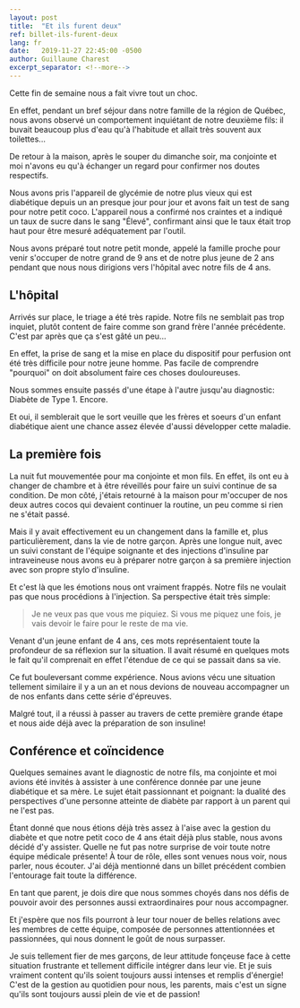 ```yaml
---
layout: post
title:  "Et ils furent deux"
ref: billet-ils-furent-deux
lang: fr
date:   2019-11-27 22:45:00 -0500
author: Guillaume Charest
excerpt_separator: <!--more-->
---
```

Cette fin de semaine nous a fait vivre tout un choc.
<!--more-->
En effet, pendant un bref séjour dans notre famille de la région de Québec, nous avons observé un comportement inquiétant de notre deuxième fils: il buvait beaucoup plus d'eau qu'à l'habitude et allait très souvent aux toilettes...

De retour à la maison, après le souper du dimanche soir, ma conjointe et moi n'avons eu qu'à échanger un regard pour confirmer nos doutes respectifs.

Nous avons pris l'appareil de glycémie de notre plus vieux qui est diabétique depuis un an presque jour pour jour et avons fait un test de sang pour notre petit coco.
L'appareil nous a confirmé nos craintes et a indiqué un taux de sucre dans le sang "Élevé", confirmant ainsi que le taux était trop haut pour être mesuré adéquatement par l'outil.

Nous avons préparé tout notre petit monde, appelé la famille proche pour venir s'occuper de notre grand de 9 ans et de notre plus jeune de 2 ans pendant que nous nous dirigions vers l'hôpital avec notre fils de 4 ans.

## L'hôpital

Arrivés sur place, le triage a été très rapide.
Notre fils ne semblait pas trop inquiet, plutôt content de faire comme son grand frère l'année précédente.
C'est par après que ça s'est gâté un peu...

En effet, la prise de sang et la mise en place du dispositif pour perfusion ont été très difficile pour notre jeune homme.
Pas facile de comprendre "pourquoi" on doit absolument faire ces choses douloureuses.

Nous sommes ensuite passés d'une étape à l'autre jusqu'au diagnostic: Diabète de Type 1.
Encore.

Et oui, il semblerait que le sort veuille que les frères et soeurs d'un enfant diabétique aient une chance assez élevée d'aussi développer cette maladie.

## La première fois

La nuit fut mouvementée pour ma conjointe et mon fils.
En effet, ils ont eu à changer de chambre et à être réveillés pour faire un suivi continue de sa condition.
De mon côté, j'étais retourné à la maison pour m'occuper de nos deux autres cocos qui devaient continuer la routine, un peu comme si rien ne s'était passé.

Mais il y avait effectivement eu un changement dans la famille et, plus particulièrement, dans la vie de notre garçon.
Après une longue nuit, avec un suivi constant de l'équipe soignante et des injections d'insuline par intraveineuse nous avons eu à préparer notre garçon à sa première injection avec son propre stylo d'insuline.

Et c'est là que les émotions nous ont vraiment frappés.
Notre fils ne voulait pas que nous procédions à l'injection.
Sa perspective était très simple:

>Je ne veux pas que vous me piquiez.
>Si vous me piquez une fois, je vais devoir le faire pour le reste de ma vie.

Venant d'un jeune enfant de 4 ans, ces mots représentaient toute la profondeur de sa réflexion sur la situation.
Il avait résumé en quelques mots le fait qu'il comprenait en effet l'étendue de ce qui se passait dans sa vie.

Ce fut bouleversant comme expérience.
Nous avions vécu une situation tellement similaire il y a un an et nous devions de nouveau accompagner un de nos enfants dans cette série d'épreuves.

Malgré tout, il a réussi à passer au travers de cette première grande étape et nous aide déjà avec la préparation de son insuline!

## Conférence et coïncidence

Quelques semaines avant le diagnostic de notre fils, ma conjointe et moi avions été invités à assister à une conférence donnée par une jeune diabétique et sa mère.
Le sujet était passionnant et poignant: la dualité des perspectives d'une personne atteinte de diabète par rapport à un parent qui ne l'est pas.

Étant donné que nous étions déjà très assez à l'aise avec la gestion du diabète et que notre petit coco de 4 ans était déjà plus stable, nous avons décidé d'y assister.
Quelle ne fut pas notre surprise de voir toute notre équipe médicale présente!
À tour de rôle, elles sont venues nous voir, nous parler, nous écouter.
J'ai déjà mentionné dans un billet précédent combien l'entourage fait toute la différence.

En tant que parent, je dois dire que nous sommes choyés dans nos défis de pouvoir avoir des personnes aussi extraordinaires pour nous accompagner.

Et j'espère que nos fils pourront à leur tour nouer de belles relations avec les membres de cette équipe, composée de personnes attentionnées et passionnées, qui nous donnent le goût de nous surpasser.

Je suis tellement fier de mes garçons, de leur attitude fonçeuse face à cette situation frustrante et tellement difficile intégrer dans leur vie.
Et je suis vraiment content qu'ils soient toujours aussi intenses et remplis d'énergie!
C'est de la gestion au quotidien pour nous, les parents, mais c'est un signe qu'ils sont toujours aussi plein de vie et de passion!
